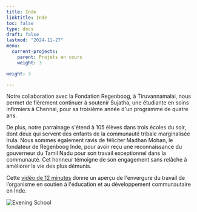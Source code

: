 ```yaml
---
title: Inde
linktitle: Inde
toc: false
type: docs
draft: false
lastmod: "2024-11-27"
menu:
  current-projects:
    parent: Projets en cours
    weight: 3

weight: 3

---
```


Notre collaboration avec la Fondation Regenboog, à Tiruvannamalai, nous permet de fièrement continuer à soutenir Sujatha, une étudiante en soins infirmiers à Chennai, pour sa troisième année d'un programme de quatre ans.

De plus, notre parrainage s'étend à 105 élèves dans trois écoles du soir, dont deux qui servent des enfants de la communauté tribale marginalisée Irula. Nous sommes également ravis de féliciter Madhan Mohan, le fondateur de Regenboog Inde, pour avoir reçu une reconnaissance du gouverneur du Tamil Nadu pour son travail exceptionnel dans la communauté. Cet honneur témoigne de son engagement sans relâche à améliorer la vie des plus démunis.

Cette [vidéo de 12 minutes](https://youtu.be/B_Z9_h3XsNY) donne un aperçu de l'envergure du travail de l’organisme en soutien à l'éducation et au développement communautaire en Inde.

![Evening School](/img/India/eveningschool3.jpeg)
